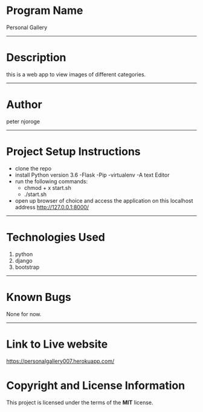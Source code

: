  # Program Name
 Personal Gallery
***
# Description
this is a web app to view images of different categories. 
***
# Author
peter njoroge
***
# Project Setup Instructions
* clone the repo
* install Python version 3.6 -Flask -Pip -virtualenv -A text Editor
* run the following commands:
    * chmod + x start.sh
    * ./start.sh
* open up browser of choice and access the application on this localhost address http://127.0.0.1:8000/
***

# Technologies Used
1. python
2. django
3. bootstrap

***
# Known Bugs
None for now.
***
# Link to Live website
https://personalgallery007.herokuapp.com/
# Copyright and License Information
  This project is licensed under the terms of the **MIT** license.
   
